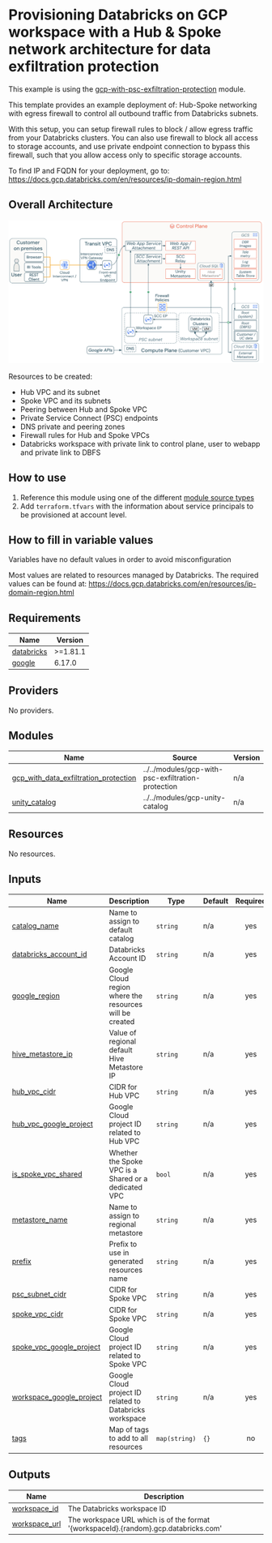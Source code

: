 # Provisioning Databricks on GCP workspace with a Hub & Spoke network architecture for data exfiltration protection

This example is using the [gcp-with-psc-exfiltration-protection](../../modules/gcp-with-psc-exfiltration-protection) module.

This template provides an example deployment of: Hub-Spoke networking with egress firewall to control all outbound traffic from Databricks subnets.

With this setup, you can setup firewall rules to block / allow egress traffic from your Databricks clusters. You can also use firewall to block all access to storage accounts, and use private endpoint connection to bypass this firewall, such that you allow access only to specific storage accounts.  


To find IP and FQDN for your deployment, go to: https://docs.gcp.databricks.com/en/resources/ip-domain-region.html

## Overall Architecture

![alt text](../../modules/gcp-with-psc-exfiltration-protection/images/architecture.png)

Resources to be created:
* Hub VPC and its subnet
* Spoke VPC and its subnets
* Peering between Hub and Spoke VPC
* Private Service Connect (PSC) endpoints
* DNS private and peering zones
* Firewall rules for Hub and Spoke VPCs
* Databricks workspace with private link to control plane, user to webapp and private link to DBFS

## How to use

1. Reference this module using one of the different [module source types](https://developer.hashicorp.com/terraform/language/modules/sources)
2. Add `terraform.tfvars` with the information about service principals to be provisioned at account level.

## How to fill in variable values

Variables have no default values in order to avoid misconfiguration

Most values are related to resources managed by Databricks. The required values can be found at: https://docs.gcp.databricks.com/en/resources/ip-domain-region.html

<!-- BEGIN_TF_DOCS -->
## Requirements

| Name | Version |
|------|---------|
| <a name="requirement_databricks"></a> [databricks](#requirement\_databricks) | >=1.81.1 |
| <a name="requirement_google"></a> [google](#requirement\_google) | 6.17.0 |

## Providers

No providers.

## Modules

| Name | Source | Version |
|------|--------|---------|
| <a name="module_gcp_with_data_exfiltration_protection"></a> [gcp\_with\_data\_exfiltration\_protection](#module\_gcp\_with\_data\_exfiltration\_protection) | ../../modules/gcp-with-psc-exfiltration-protection | n/a |
| <a name="module_unity_catalog"></a> [unity\_catalog](#module\_unity\_catalog) | ../../modules/gcp-unity-catalog | n/a |

## Resources

No resources.

## Inputs

| Name | Description | Type | Default | Required |
|------|-------------|------|---------|:--------:|
| <a name="input_catalog_name"></a> [catalog\_name](#input\_catalog\_name) | Name to assign to default catalog | `string` | n/a | yes |
| <a name="input_databricks_account_id"></a> [databricks\_account\_id](#input\_databricks\_account\_id) | Databricks Account ID | `string` | n/a | yes |
| <a name="input_google_region"></a> [google\_region](#input\_google\_region) | Google Cloud region where the resources will be created | `string` | n/a | yes |
| <a name="input_hive_metastore_ip"></a> [hive\_metastore\_ip](#input\_hive\_metastore\_ip) | Value of regional default Hive Metastore IP | `string` | n/a | yes |
| <a name="input_hub_vpc_cidr"></a> [hub\_vpc\_cidr](#input\_hub\_vpc\_cidr) | CIDR for Hub VPC | `string` | n/a | yes |
| <a name="input_hub_vpc_google_project"></a> [hub\_vpc\_google\_project](#input\_hub\_vpc\_google\_project) | Google Cloud project ID related to Hub VPC | `string` | n/a | yes |
| <a name="input_is_spoke_vpc_shared"></a> [is\_spoke\_vpc\_shared](#input\_is\_spoke\_vpc\_shared) | Whether the Spoke VPC is a Shared or a dedicated VPC | `bool` | n/a | yes |
| <a name="input_metastore_name"></a> [metastore\_name](#input\_metastore\_name) | Name to assign to regional metastore | `string` | n/a | yes |
| <a name="input_prefix"></a> [prefix](#input\_prefix) | Prefix to use in generated resources name | `string` | n/a | yes |
| <a name="input_psc_subnet_cidr"></a> [psc\_subnet\_cidr](#input\_psc\_subnet\_cidr) | CIDR for Spoke VPC | `string` | n/a | yes |
| <a name="input_spoke_vpc_cidr"></a> [spoke\_vpc\_cidr](#input\_spoke\_vpc\_cidr) | CIDR for Spoke VPC | `string` | n/a | yes |
| <a name="input_spoke_vpc_google_project"></a> [spoke\_vpc\_google\_project](#input\_spoke\_vpc\_google\_project) | Google Cloud project ID related to Spoke VPC | `string` | n/a | yes |
| <a name="input_workspace_google_project"></a> [workspace\_google\_project](#input\_workspace\_google\_project) | Google Cloud project ID related to Databricks workspace | `string` | n/a | yes |
| <a name="input_tags"></a> [tags](#input\_tags) | Map of tags to add to all resources | `map(string)` | `{}` | no |

## Outputs

| Name | Description |
|------|-------------|
| <a name="output_workspace_id"></a> [workspace\_id](#output\_workspace\_id) | The Databricks workspace ID |
| <a name="output_workspace_url"></a> [workspace\_url](#output\_workspace\_url) | The workspace URL which is of the format '{workspaceId}.{random}.gcp.databricks.com' |
<!-- END_TF_DOCS -->
